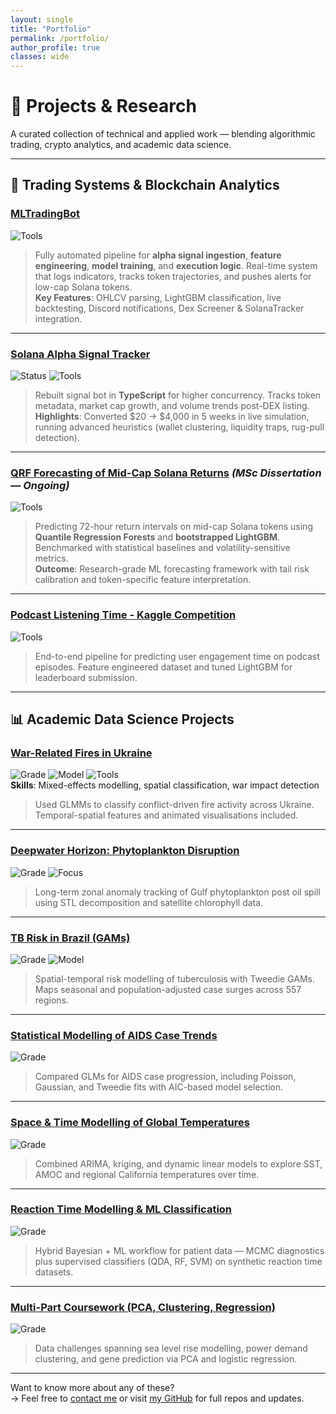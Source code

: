 ```yaml
---
layout: single
title: "Portfolio"
permalink: /portfolio/
author_profile: true
classes: wide
---
```


# 🚀 Projects & Research

A curated collection of technical and applied work — blending algorithmic trading, crypto analytics, and academic data science.

---

## 🔁 Trading Systems & Blockchain Analytics

### [MLTradingBot](https://github.com/KetchupJL/Trading-Bot)
![Tools](https://img.shields.io/badge/Tools-Python%2C%20REST%20API%2C%20Solana-informational)
> Fully automated pipeline for **alpha signal ingestion**, **feature engineering**, **model training**, and **execution logic**. Real-time system that logs indicators, tracks token trajectories, and pushes alerts for low-cap Solana tokens.  
**Key Features**: OHLCV parsing, LightGBM classification, live backtesting, Discord notifications, Dex Screener & SolanaTracker integration.

---

### [Solana Alpha Signal Tracker](https://github.com/KetchupJL/Trading-Bot)
![Status](https://img.shields.io/badge/Live_Trades-✓-success) ![Tools](https://img.shields.io/badge/Tools-TypeScript%2C%20FastAPI%2C%20PostgreSQL-informational)  
> Rebuilt signal bot in **TypeScript** for higher concurrency. Tracks token metadata, market cap growth, and volume trends post-DEX listing.  
**Highlights**: Converted $20 → $4,000 in 5 weeks in live simulation, running advanced heuristics (wallet clustering, liquidity traps, rug-pull detection).

---

### [QRF Forecasting of Mid-Cap Solana Returns](https://github.com/KetchupJL/solana-qrf-interval-forecasting) *(MSc Dissertation — Ongoing)*
![Tools](https://img.shields.io/badge/Tools-Python%2C%20LightGBM%2C%20QuantReg%2C%20CCXT-informational)
> Predicting 72-hour return intervals on mid-cap Solana tokens using **Quantile Regression Forests** and **bootstrapped LightGBM**. Benchmarked with statistical baselines and volatility-sensitive metrics.  
**Outcome**: Research-grade ML forecasting framework with tail risk calibration and token-specific feature interpretation.

---

### [Podcast Listening Time - Kaggle Competition](https://github.com/KetchupJL/Python-Challenges-MiniProjects/tree/main/Predict%20Podcast%20Listening%20Time-%20Kaggle%20Competition)
![Tools](https://img.shields.io/badge/Tools-Python%2C%20LightGBM%2C%20EDA-informational)
> End-to-end pipeline for predicting user engagement time on podcast episodes. Feature engineered dataset and tuned LightGBM for leaderboard submission.

---

## 📊 Academic Data Science Projects

### [War-Related Fires in Ukraine](https://github.com/KetchupJL/university-projects/tree/main/Ukraine%20War-Fire%20Project)  
![Grade](https://img.shields.io/badge/Grade-82%25-blue) ![Model](https://img.shields.io/badge/Model-GLMMs-success) ![Tools](https://img.shields.io/badge/Tools-R%2C%20sf%2C%20gganimate-informational)  
**Skills**: Mixed-effects modelling, spatial classification, war impact detection  
> Used GLMMs to classify conflict-driven fire activity across Ukraine. Temporal-spatial features and animated visualisations included.

---

### [Deepwater Horizon: Phytoplankton Disruption](https://github.com/KetchupJL/university-projects/tree/main/Long-Term%20Phytoplankton%20Disruption%20in%20the%20Gulf%20of%20Mexico)  
![Grade](https://img.shields.io/badge/Grade-83%25-blue) ![Focus](https://img.shields.io/badge/Focus-Ecology%2C%20Time-Series-informational)  
> Long-term zonal anomaly tracking of Gulf phytoplankton post oil spill using STL decomposition and satellite chlorophyll data.

---

### [TB Risk in Brazil (GAMs)](https://github.com/KetchupJL/university-projects/tree/main/Statistical%20Data%20Modelling%20Projects%20-%20MTHM506/Coursework%202%20-%20Project)  
![Grade](https://img.shields.io/badge/Grade-76%25-blue) ![Model](https://img.shields.io/badge/Model-GAMs-purple)  
> Spatial-temporal risk modelling of tuberculosis with Tweedie GAMs. Maps seasonal and population-adjusted case surges across 557 regions.

---

### [Statistical Modelling of AIDS Case Trends](https://github.com/KetchupJL/university-projects/tree/main/Statistical%20Data%20Modelling%20Projects%20-%20MTHM506/Coursework%201%20-%20Practical%20Modelling%20Excersises%20and%20Theoretical%20Problems)  
![Grade](https://img.shields.io/badge/Grade-84%25-blue)  
> Compared GLMs for AIDS case progression, including Poisson, Gaussian, and Tweedie fits with AIC-based model selection.

---

### [Space & Time Modelling of Global Temperatures](https://github.com/KetchupJL/university-projects/tree/main/Modelling%20in%20Space%20and%20Time)  
![Grade](https://img.shields.io/badge/Grade-94%25-blue)  
> Combined ARIMA, kriging, and dynamic linear models to explore SST, AMOC and regional California temperatures over time.

---

### [Reaction Time Modelling & ML Classification](https://github.com/KetchupJL/university-projects/tree/main/Advanced%20Topics%20In%20Statistics)  
![Grade](https://img.shields.io/badge/Grade-85%25-blue)  
> Hybrid Bayesian + ML workflow for patient data — MCMC diagnostics plus supervised classifiers (QDA, RF, SVM) on synthetic reaction time datasets.

---

### [Multi-Part Coursework (PCA, Clustering, Regression)](https://github.com/KetchupJL/university-projects/tree/main/MTHM503%20-%20Project)  
![Grade](https://img.shields.io/badge/Grade-74%25-blue)  
> Data challenges spanning sea level rise modelling, power demand clustering, and gene prediction via PCA and logistic regression.

---

Want to know more about any of these?  
→ Feel free to [contact me](/contact) or visit [my GitHub](https://github.com/KetchupJL) for full repos and updates.

